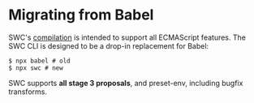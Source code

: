 # Migrating from Babel

SWC's [compilation](/docs/configuration/compilation) is intended to support all ECMAScript features. The SWC CLI is designed to be a drop-in replacement for Babel:

```plaintext
$ npx babel # old
$ npx swc # new
```

SWC supports **all stage 3 proposals**, and preset-env, including bugfix transforms.
